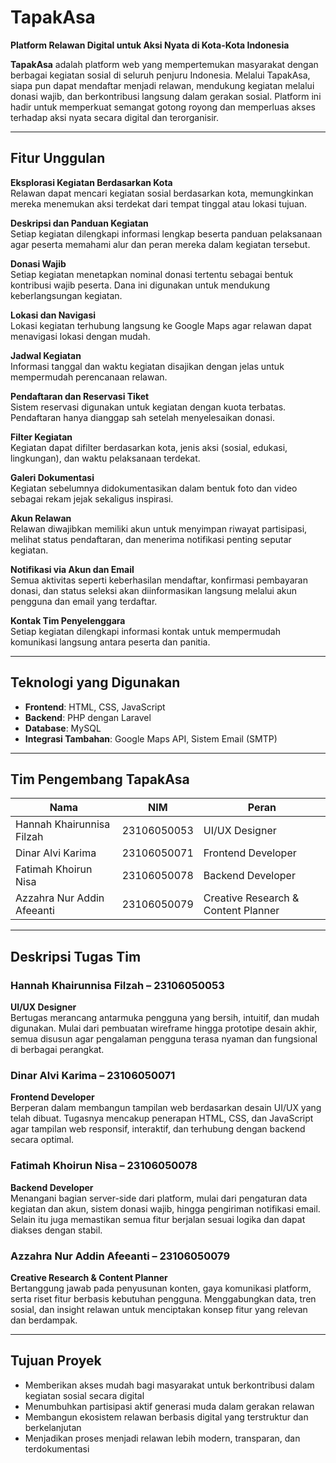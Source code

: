 # TapakAsa  
**Platform Relawan Digital untuk Aksi Nyata di Kota-Kota Indonesia**

**TapakAsa** adalah platform web yang mempertemukan masyarakat dengan berbagai kegiatan sosial di seluruh penjuru Indonesia. Melalui TapakAsa, siapa pun dapat mendaftar menjadi relawan, mendukung kegiatan melalui donasi wajib, dan berkontribusi langsung dalam gerakan sosial. Platform ini hadir untuk memperkuat semangat gotong royong dan memperluas akses terhadap aksi nyata secara digital dan terorganisir.

---

## Fitur Unggulan

**Eksplorasi Kegiatan Berdasarkan Kota**  
Relawan dapat mencari kegiatan sosial berdasarkan kota, memungkinkan mereka menemukan aksi terdekat dari tempat tinggal atau lokasi tujuan.

**Deskripsi dan Panduan Kegiatan**  
Setiap kegiatan dilengkapi informasi lengkap beserta panduan pelaksanaan agar peserta memahami alur dan peran mereka dalam kegiatan tersebut.

**Donasi Wajib**  
Setiap kegiatan menetapkan nominal donasi tertentu sebagai bentuk kontribusi wajib peserta. Dana ini digunakan untuk mendukung keberlangsungan kegiatan.

**Lokasi dan Navigasi**  
Lokasi kegiatan terhubung langsung ke Google Maps agar relawan dapat menavigasi lokasi dengan mudah.

**Jadwal Kegiatan**  
Informasi tanggal dan waktu kegiatan disajikan dengan jelas untuk mempermudah perencanaan relawan.

**Pendaftaran dan Reservasi Tiket**  
Sistem reservasi digunakan untuk kegiatan dengan kuota terbatas. Pendaftaran hanya dianggap sah setelah menyelesaikan donasi.

**Filter Kegiatan**  
Kegiatan dapat difilter berdasarkan kota, jenis aksi (sosial, edukasi, lingkungan), dan waktu pelaksanaan terdekat.

**Galeri Dokumentasi**  
Kegiatan sebelumnya didokumentasikan dalam bentuk foto dan video sebagai rekam jejak sekaligus inspirasi.

**Akun Relawan**  
Relawan diwajibkan memiliki akun untuk menyimpan riwayat partisipasi, melihat status pendaftaran, dan menerima notifikasi penting seputar kegiatan.

**Notifikasi via Akun dan Email**  
Semua aktivitas seperti keberhasilan mendaftar, konfirmasi pembayaran donasi, dan status seleksi akan diinformasikan langsung melalui akun pengguna dan email yang terdaftar.

**Kontak Tim Penyelenggara**  
Setiap kegiatan dilengkapi informasi kontak untuk mempermudah komunikasi langsung antara peserta dan panitia.

---

## Teknologi yang Digunakan

- **Frontend**: HTML, CSS, JavaScript  
- **Backend**: PHP dengan Laravel  
- **Database**: MySQL  
- **Integrasi Tambahan**: Google Maps API, Sistem Email (SMTP)

---

## Tim Pengembang TapakAsa

| Nama | NIM | Peran |
|------|-----|-------|
| Hannah Khairunnisa Filzah | 23106050053 | UI/UX Designer |
| Dinar Alvi Karima | 23106050071 | Frontend Developer |
| Fatimah Khoirun Nisa | 23106050078 | Backend Developer |
| Azzahra Nur Addin Afeeanti | 23106050079 | Creative Research & Content Planner |

---

## Deskripsi Tugas Tim

### Hannah Khairunnisa Filzah – 23106050053  
**UI/UX Designer**  
Bertugas merancang antarmuka pengguna yang bersih, intuitif, dan mudah digunakan. Mulai dari pembuatan wireframe hingga prototipe desain akhir, semua disusun agar pengalaman pengguna terasa nyaman dan fungsional di berbagai perangkat.

### Dinar Alvi Karima – 23106050071  
**Frontend Developer**  
Berperan dalam membangun tampilan web berdasarkan desain UI/UX yang telah dibuat. Tugasnya mencakup penerapan HTML, CSS, dan JavaScript agar tampilan web responsif, interaktif, dan terhubung dengan backend secara optimal.

### Fatimah Khoirun Nisa – 23106050078  
**Backend Developer**  
Menangani bagian server-side dari platform, mulai dari pengaturan data kegiatan dan akun, sistem donasi wajib, hingga pengiriman notifikasi email. Selain itu juga memastikan semua fitur berjalan sesuai logika dan dapat diakses dengan stabil.

### Azzahra Nur Addin Afeeanti – 23106050079  
**Creative Research & Content Planner**  
Bertanggung jawab pada penyusunan konten, gaya komunikasi platform, serta riset fitur berbasis kebutuhan pengguna. Menggabungkan data, tren sosial, dan insight relawan untuk menciptakan konsep fitur yang relevan dan berdampak.

---

## Tujuan Proyek

- Memberikan akses mudah bagi masyarakat untuk berkontribusi dalam kegiatan sosial secara digital  
- Menumbuhkan partisipasi aktif generasi muda dalam gerakan relawan  
- Membangun ekosistem relawan berbasis digital yang terstruktur dan berkelanjutan  
- Menjadikan proses menjadi relawan lebih modern, transparan, dan terdokumentasi
